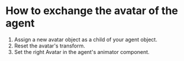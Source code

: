 # How to exchange the avatar of the agent

1. Assign a new avatar object as a child of your agent object.
2. Reset the avatar's transform.
3. Set the right Avatar in the agent's animator component.